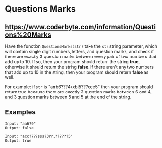 # Questions Marks

## https://www.coderbyte.com/information/Questions%20Marks

Have the function `QuestionsMarks(str)` take the `str` string parameter, which will contain single digit numbers, letters, and question marks, and check if there are exactly 3 question marks between every pair of two numbers that add up to 10. If so, then your program should return the string **true**, otherwise it should return the string **false**. If there aren't any two numbers that add up to 10 in the string, then your program should return **false** as well.

For example: if `str` is "arrb6???4xxbl5???eee5" then your program should return true because there are exactly 3 question marks between 6 and 4, and 3 question marks between 5 and 5 at the end of the string.

## Examples

```
Input: "aa6?9"
Output: false
```

```
Input: "acc?7??sss?3rr1??????5"
Output: true
```
